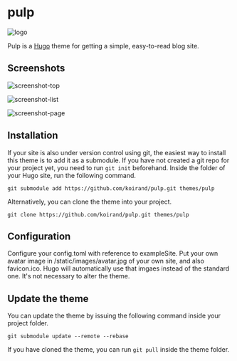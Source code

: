 # pulp
![logo](https://user-images.githubusercontent.com/17229643/55247565-50245180-528b-11e9-9947-aa3c54ea05bb.png)  

Pulp is a [Hugo](https://gohugo.io/) theme for getting a simple, easy-to-read blog site.

## Screenshots
![screenshot-top](https://user-images.githubusercontent.com/17229643/55247370-c7a5b100-528a-11e9-835b-108bd6047699.png)

![screenshot-list](https://user-images.githubusercontent.com/17229643/55247387-d12f1900-528a-11e9-8144-c984031e16c0.png)

![screenshot-page](https://user-images.githubusercontent.com/17229643/55247395-d5f3cd00-528a-11e9-82ed-4830523c5bfa.png)
## Installation

If your site is also under version control using git, the easiest way to install this theme is to add it as a submodule. If you have not created a git repo for your project yet, you need to run `git init` beforehand. Inside the folder of your Hugo site, run the following command.

```
git submodule add https://github.com/koirand/pulp.git themes/pulp
```

Alternatively, you can clone the theme into your project.

```
git clone https://github.com/koirand/pulp.git themes/pulp
```

## Configuration

Configure your config.toml with reference to exampleSite.
Put your own avatar image in /static/images/avatar.jpg of your own site, and also favicon.ico. Hugo will automatically use that imgaes instead of the standard one. It's not necessary to alter the theme.

## Update the theme
You can update the theme by issuing the following command inside your project folder.

```
git submodule update --remote --rebase
```

If you have cloned the theme, you can run `git pull` inside the theme folder.
